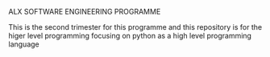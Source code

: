 ALX SOFTWARE ENGINEERING PROGRAMME

This is the second trimester for this programme and this repository is for the higer level programming focusing on python as a high level programming language
